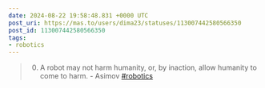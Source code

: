 ```yaml
---
date: 2024-08-22 19:58:48.831 +0000 UTC
post_uri: https://mas.to/users/dima23/statuses/113007442580566350
post_id: 113007442580566350
tags:
- robotics
---
```

> 0. A robot may not harm humanity, or, by inaction, allow humanity to come to harm. - Asimov [#robotics](https://mas.to/tags/robotics)


